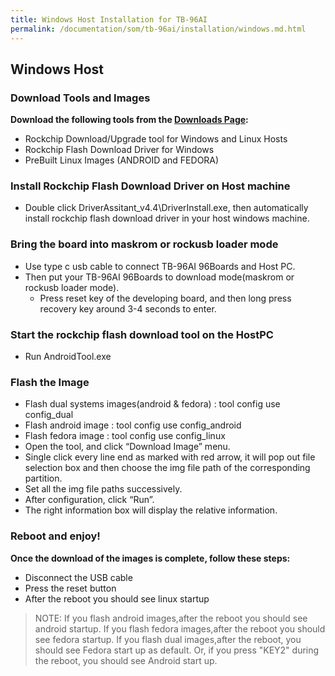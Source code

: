 ```yaml
---
title: Windows Host Installation for TB-96AI
permalink: /documentation/som/tb-96ai/installation/windows.md.html
---
```


## Windows Host

### Download Tools and Images

**Download the following tools from the [Downloads Page](../downloads/):**
- Rockchip Download/Upgrade tool for Windows and Linux Hosts
- Rockchip Flash Download Driver for Windows
- PreBuilt Linux Images (ANDROID and FEDORA)

### Install Rockchip Flash Download Driver on Host machine

- Double click DriverAssitant_v4.4\DriverInstall.exe, then automatically install rockchip flash download driver in your host windows machine.

### Bring the board into maskrom or rockusb loader mode
- Use type c usb cable to connect TB-96AI 96Boards and Host PC.
- Then put your TB-96AI 96Boards to download mode(maskrom or rockusb loader mode).
	- Press reset key of the developing board, and then long press recovery key around 3-4 seconds to enter.

### Start the rockchip flash download tool on the HostPC
- Run AndroidTool.exe

### Flash the Image

- Flash dual systems images(android & fedora) : tool config use config_dual
- Flash android image : tool config use config_android
- Flash fedora image : tool config use config_linux
- Open the tool, and click “Download Image” menu.
- Single click every line end as marked with red arrow, it will pop out file selection box and then choose the img file path of the corresponding partition.
- Set all the img file paths successively.
- After configuration, click “Run”.
- The right information box will display the relative information.


### Reboot and enjoy!

**Once the download of the images is complete, follow these steps:**
- Disconnect the USB cable
- Press the reset button
- After the reboot you should see linux startup

> NOTE: If you flash android images,after the reboot you should see android startup. If you flash fedora images,after the reboot you should see fedora startup. If you flash dual images,after the reboot, you should see Fedora start up as default. Or, if you press "KEY2" during the reboot, you should see Android start up.